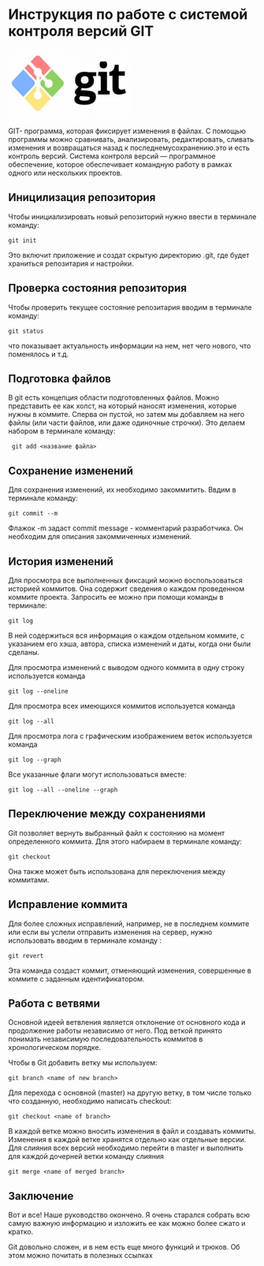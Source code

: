 # Инструкция по работе с системой контроля версий GIT

![Эмблема Git](git.jpg)

GIT- программа, которая фиксирует изменения в файлах. С помощью программы можно сравнивать, анализировать, редактировать, сливать изменения и возвращаться назад к последнемусохранению.это и есть контроль версий. Система контроля версий — программное обеспечение, которое обеспечивает командную работу в рамках одного или нескольких проектов.
## Иницилизация репозитория
Чтобы инициализировать новый репозиторий нужно ввести в терминале команду:

    git init

Это включит приложение и создат скрытую директорию .git, где будет храниться репозитария и настройки.

## Проверка состояния репозитория
Чтобы проверить текущее состояние репозитария вводим в терминале команду:

    git status

что показывает актуальность информации на нем, нет чего нового, что поменялось и т.д.

## Подготовка файлов
В git есть концепция области подготовленных файлов. Можно представить ее как холст, на который наносят изменения, которые нужны в коммите. Сперва он пустой, но затем мы добавляем на него файлы (или части файлов, или даже одиночные строчки). Это делаем набором в терминале команду:

     git add <название файла>

## Сохранение изменений
Для сохранения изменений, их необходимо закоммитить. Ввдим в терминале команду:

    git commit --m

Флажок -m задаст commit message - комментарий разработчика. Он необходим для описания закоммиченных изменений. 
    
## История изменений
Для просмотра все выполненных фиксаций можно воспользоваться историей коммитов. Она содержит сведения о каждом проведенном коммите проекта. Запросить ее можно при помощи команды в терминале:

    git log

В ней содержиться вся информация о каждом отдельном коммите, с указанием его хэша, автора, списка изменений и даты, когда они были сделаны.

Для просмотра изменений с выводом одного коммита в одну строку используется команда

    git log --oneline

Для просмотра всех имеющихся коммитов используется команда

    git log --all

Для просмотра лога с графическим изображением веток используется команда

    git log --graph

Все указанные флаги могут использоваться вместе:

    git log --all --oneline --graph


## Переключение между сохранениями
 Git позволяет вернуть выбранный файл к состоянию на момент определенного коммита. Для этого набираем в терминале команду:

    git checkout

Она также может быть использована для переключения между коммитами.

## Исправление коммита
Для более сложных исправлений, например, не в последнем коммите или если вы успели отправить изменения на сервер, нужно использовать вводим в терминале команду :
    
    git revert

Эта команда создаст коммит, отменяющий изменения, совершенные в коммите с заданным идентификатором.

## Работа с ветвями

Основной идеей ветвления является отклонение от основного кода и продолжение работы независимо от него. Под веткой принято понимать независимую последовательность коммитов в хронологическом порядке. 

Чтобы в Git добавить ветку мы используем:
    
    git branch <name of new branch>

Для перехода с основной (master) на другую ветку, в том числе только что созданную, необходимо написать checkout:
    
    git checkout <name of branch>

В каждой ветке можно вносить изменения в файл и создавать коммиты. Изменения в каждой ветке хранятся отдельно как отдельные версии. Для слияния всех версий необходимо перейти в master и выполнить для каждой дочерней ветки команду слияния
    
    git merge <name of merged branch>


## Заключение
 Вот и все! Наше руководство окончено. Я очень старался собрать всю самую важную информацию и изложить ее как можно более сжато и кратко.

 Git довольно сложен, и в нем есть еще много функций и трюков. Об этом можно почитать в полезных ссылках

